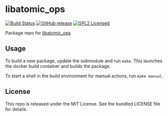 libatomic_ops
==========

[![Build Status](https://img.shields.io/travis/com/amylum/libatomic_ops.svg)](https://travis-ci.com/amylum/libatomic_ops)
[![GitHub release](https://img.shields.io/github/release/amylum/libatomic_ops.svg)](https://github.com/amylum/libatomic_ops/releases)
[![GPL2 Licensed](http://img.shields.io/badge/license-GPL2-green.svg)](https://tldrlegal.com/license/gnu-general-public-license-v2)

Package repo for [libatomic_ops](https://github.com/ivmai/libatomic_ops)

## Usage

To build a new package, update the submodule and run `make`. This launches the docker build container and builds the package.

To start a shell in the build environment for manual actions, run `make manual`.

## License

This repo is released under the MIT License. See the bundled LICENSE file for details.

